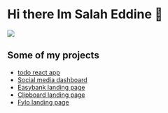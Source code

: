 # Hi there Im Salah Eddine 👋
![](https://mir-s3-cdn-cf.behance.net/project_modules/max_1200/4ff07986208593.5d9a654e92f36.gif)
## Some of my projects
- [todo react app](https://dacitto.github.io/todo-react/)
- [Social media dashboard](https://dacitto.github.io/social-media-dashboard-with-theme-switcher/)
- [Easybank landing page](https://dacitto.github.io/Easybank-landing-page/)
- [Clipboard landing page](https://dacitto.github.io/clipboard-landing-page/)
- [Fylo landing page](https://dacitto.github.io/fylo-dark-theme-landing-page/)
<!--


- 🔭 I’m currently working on ...
- 🌱 I’m currently learning ...
- 👯 I’m looking to collaborate on ...
- 🤔 I’m looking for help with ...
- 💬 Ask me about ...
- 📫 How to reach me: ...
- 😄 Pronouns: ...
- ⚡ Fun fact: ...
-->
